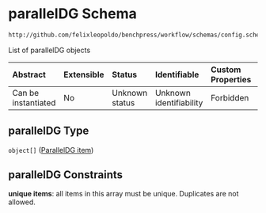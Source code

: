 # parallelDG Schema

```txt
http://github.com/felixleopoldo/benchpress/workflow/schemas/config.schema.json#/properties/resources/properties/structure_learning_algorithms/properties/parallelDG
```

List of parallelDG objects

| Abstract            | Extensible | Status         | Identifiable            | Custom Properties | Additional Properties | Access Restrictions | Defined In                                                       |
| :------------------ | :--------- | :------------- | :---------------------- | :---------------- | :-------------------- | :------------------ | :--------------------------------------------------------------- |
| Can be instantiated | No         | Unknown status | Unknown identifiability | Forbidden         | Allowed               | none                | [config.schema.json*](config.schema.json "open original schema") |

## parallelDG Type

`object[]` ([ParallelDG item](config-definitions-paralleldg-item.md))

## parallelDG Constraints

**unique items**: all items in this array must be unique. Duplicates are not allowed.
